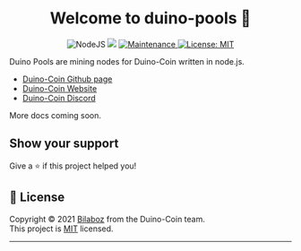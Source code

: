 <h1 align="center">Welcome to duino-pools 👋</h1>
<p align ="center">
    <img alt="NodeJS" src="https://img.shields.io/badge/node.js%20-%2343853D.svg?logo=node.js&logoColor=white"/>
    <img src="https://img.shields.io/badge/node-%3E%3D4.0.0-blue.svg" />
    <a href="https://github.com/Bilaboz/duino-stats/graphs/commit-activity" >
        <img alt="Maintenance" src="https://img.shields.io/badge/Maintained%3F-yes-green.svg" />
    </a>
    <a href="https://github.com/Bilaboz/duino-stats/blob/main/LICENSE" target="_blank">
        <img alt="License: MIT" src="https://img.shields.io/github/license/Bilaboz/duino-stats" />
    </a>
</p>

Duino Pools are mining nodes for Duino-Coin written in node.js.

  * [Duino-Coin Github page](https://github.com/revoxhere/duino-coin)
  * [Duino-Coin Website](https://duinocoin.com) 
  * [Duino-Coin Discord](https://discord.gg/k48Ht5y) 
  
More docs coming soon.

## Show your support

Give a ⭐️ if this project helped you!

## 📝 License

Copyright © 2021 [Bilaboz](https://github.com/Bilaboz) from the Duino-Coin team.<br />
This project is [MIT](https://github.com/Bilaboz/duino-stats/blob/main/LICENSE) licensed.

***
